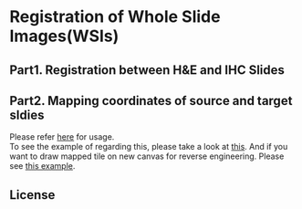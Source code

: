 # Registration of Whole Slide Images(WSIs)

## Part1. Registration between H&E and IHC Slides

## Part2. Mapping coordinates of source and target sldies

Please refer [here](https://github.com/hwanglab/WSI_registration/blob/main/map_coords/README.md) for usage.  
To see the example of regarding this, please take a look at [this](https://github.com/hwanglab/WSI_registration/blob/main/mapping_coordinate_example.ipynb).
And if you want to draw mapped tile on new canvas for reverse engineering. Please see [this example](https://github.com/hwanglab/WSI_registration/blob/main/draw_mapped_images_example.ipynb).

## License
